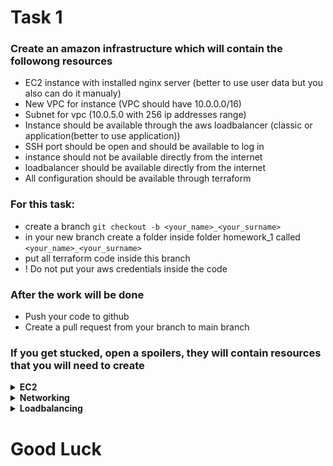 # Task 1
### Create an amazon infrastructure which will contain the followong resources

- EC2 instance with installed nginx server (better to use user data but you also can do it manualy)
- New VPC for instance (VPC should have 10.0.0.0/16)
- Subnet for vpc (10.0.5.0 with 256 ip addresses range)
- Instance should be available through the aws loadbalancer (classic or application(better to use application))
- SSH port should be open and should be available to log in
- instance should not be available directly from the internet
- loadbalancer should be available directly from the internet
- All configuration should be available through terraform


### For this task: 
- create a branch ```git checkout -b <your_name>_<your_surname>```
- in your new branch create a folder inside folder homework_1 called ```<your_name>_<your_surname>```
- put all terraform code inside this branch
- ! Do not put your aws credentials inside the code

### After the work will be done
- Push your code to github
- Create a pull request from your branch to main branch


### If you get stucked, open a spoilers, they will contain resources that you will need to create
<details>
<summary><b>EC2</b></summary>

- aws_instance
- aws_key_pair
</details>
<details>
<summary><b>Networking</b></summary>

- aws_vpc
- aws_subnet
- aws_route_table
- aws_route_table_association
- 2 aws_security_group resources: 1 for loadbalancer and 1 for instance
- aws_internet_gateway
</details>
<details>
<summary><b>Loadbalancing</b></summary>

- aws_lb
- aws_lb_target_group
- aws_lb_target_group_attachment
- aws_lb_listener
- aws_lb_listener_rule
</details>

# Good Luck



